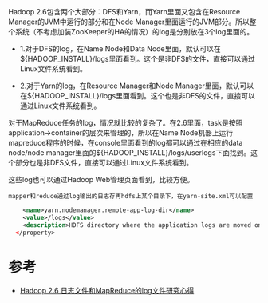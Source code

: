 

Hadoop 2.6包含两个大部分：DFS和Yarn，而Yarn里面又包含在Resource Manager的JVM中运行的部分和在Node Manager里面运行的JVM部分。所以整个系统（不考虑加装ZooKeeper的HA的情况）的log是分别放在3个log里面的。

- 1.对于DFS的log，在Name Node和Data Node里面，默认可以在${HADOOP_INSTALL}/logs里面看到。这个是非DFS的文件，直接可以通过Linux文件系统看到。

- 2.对于Yarn的log，在Resource Manager和Node Manager里面，默认可以在${HADOOP_INSTALL}/logs里面看到。这个也是非DFS的文件，直接可以通过Linux文件系统看到。

对于MapReduce任务的log，情况就比较的复杂了。在2.6里面，task是按照application->container的层次来管理的，所以在Name Node机器上运行mapreduce程序的时候，在console里面看到的log都可以通过在相应的data node/node manager里面的${HADOOP_INSTALL}/logs/userlogs下面找到。这个部分也是非DFS文件，直接可以通过Linux文件系统看到。

这些log也可以通过Hadoop Web管理页面看到，比较方便。

`mapper和reduce通过log输出的日志存再hdfs上某个目录下，在yarn-site.xml可以配置`

```xml
    <name>yarn.nodemanager.remote-app-log-dir</name>
    <value>/logs</value>
    <description>HDFS directory where the application logs are moved on application completion. Need to set appropriate permissions. Only applicable if log-aggregation is enabled. The default value is "/logs" or "/tmp/logs" </description>
  </property>
```








# 参考

- [Hadoop 2.6 日志文件和MapReduce的log文件研究心得](https://blog.csdn.net/infovisthinker/article/details/45370089)
